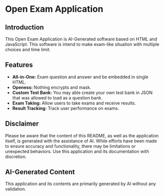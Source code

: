 # Open Exam Application

## Introduction

This Open Exam Application is AI-Generated software based on HTML and JavaScript. This software is intend to make exam-like situation with multiple choices and time limit.

## Features

*   **All-in-One:** Exam question and answer and be embedded in single HTML.
*   **Openess:** Nothing encrypts and mask.
*   **Custom Test Bank:** You may able create your own test bank in JSON that was allowed to load as a question bank.
*   **Exam Taking:** Allow users to take exams and receive results.
*   **Result Tracking:** Track user performance on exams.

## Disclaimer

Please be aware that the content of this README, as well as the application itself, is generated with the assistance of AI. While efforts have been made to ensure accuracy and functionality, there may be limitations or unexpected behaviors. Use this application and its documentation with discretion.

## AI-Generated Content

This application and its contents are primarily generated by AI without any validation.
